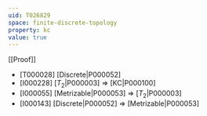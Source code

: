 ```yaml
---
uid: T026829
space: finite-discrete-topology
property: kc
value: true
---
```

[[Proof]]

* [T000028] [Discrete|P000052]
* [I000228] [$T_2$|P000003] => [KC|P000100]
* [I000055] [Metrizable|P000053] => [$T_2$|P000003]
* [I000143] [Discrete|P000052] => [Metrizable|P000053]

